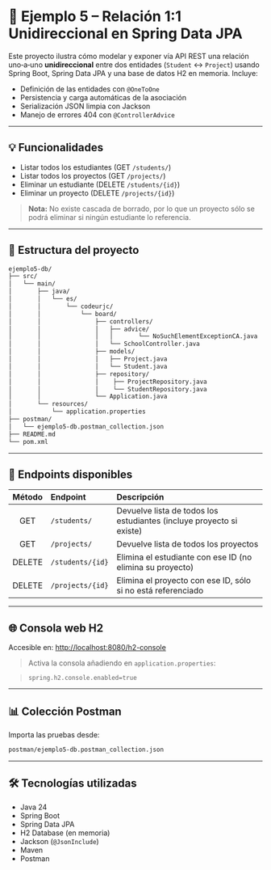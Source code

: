 # 🧾 Ejemplo 5 – Relación 1:1 Unidireccional en Spring Data JPA

Este proyecto ilustra cómo modelar y exponer vía API REST una relación uno‑a‑uno **unidireccional** entre dos entidades (`Student` ↔ `Project`) usando Spring Boot, Spring Data JPA y una base de datos H2 en memoria. Incluye:

- Definición de las entidades con `@OneToOne`
- Persistencia y carga automáticas de la asociación
- Serialización JSON limpia con Jackson
- Manejo de errores 404 con `@ControllerAdvice`

---

## 💡 Funcionalidades

- Listar todos los estudiantes (GET  `/students/`)
- Listar todos los proyectos   (GET  `/projects/`)
- Eliminar un estudiante       (DELETE `/students/{id}`)
- Eliminar un proyecto         (DELETE `/projects/{id}`)

> **Nota:** No existe cascada de borrado, por lo que un proyecto sólo se podrá eliminar si ningún estudiante lo referencia.

---

## 📁 Estructura del proyecto

```bash
ejemplo5-db/
├── src/
│   └── main/
│       ├── java/
│       │   └── es/
│       │       └── codeurjc/
│       │           └── board/
│       │               ├── controllers/
│       │               │   ├── advice/
│       │               │   │       └── NoSuchElementExceptionCA.java
│       │               │   └── SchoolController.java
│       │               ├── models/
│       │               │   ├── Project.java
│       │               │   └── Student.java
│       │               ├── repository/
│       │               │    ├── ProjectRepository.java
│       │               │    └── StudentRepository.java
│       │               └── Application.java
│       └── resources/
│           └── application.properties
├── postman/
│   └── ejemplo5-db.postman_collection.json
├── README.md
└── pom.xml
```

---

## 🔢 Endpoints disponibles

| Método | Endpoint              | Descripción                                                   |
|:------:|:----------------------|:--------------------------------------------------------------|
| GET    | `/students/`          | Devuelve lista de todos los estudiantes (incluye proyecto si existe) |
| GET    | `/projects/`          | Devuelve lista de todos los proyectos                        |
| DELETE | `/students/{id}`      | Elimina el estudiante con ese ID (no elimina su proyecto)    |
| DELETE | `/projects/{id}`      | Elimina el proyecto con ese ID, sólo si no está referenciado |

---

## 🌐 Consola web H2

Accesible en: [http://localhost:8080/h2-console](http://localhost:8080/h2-console)

> Activa la consola añadiendo en `application.properties`:

> ```properties
> spring.h2.console.enabled=true
> ```

---

## 📊 Colección Postman

Importa las pruebas desde:

```bash
postman/ejemplo5-db.postman_collection.json
```

---

## 🛠️ Tecnologías utilizadas

- Java 24  
- Spring Boot  
- Spring Data JPA  
- H2 Database (en memoria)  
- Jackson (`@JsonInclude`)  
- Maven  
- Postman  
